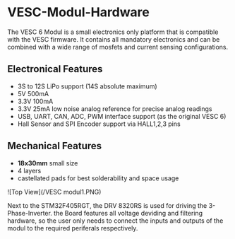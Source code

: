# VESC-Modul-Hardware
The VESC 6 Modul is a small electronics only platform that is compatible with the VESC firmware. It contains all mandatory electronics and can be combined with a wide range of mosfets and current sensing configurations.


## Electronical Features
- 3S to 12S LiPo support (14S absolute maximum)
- 5V 500mA
- 3.3V 100mA
- 3.3V 25mA low noise analog reference for precise analog readings
- USB, UART, CAN, ADC, PWM interface support (as the original VESC 6)
- Hall Sensor and SPI Encoder support via HALL1,2,3 pins

## Mechanical Features
- **18x30mm** small size
- 4 layers
- castellated pads for best solderability and space usage

![Top View](/VESC modul1.PNG)

Next to the STM32F405RGT, the DRV 8320RS is used for driving the 3-Phase-Inverter.
the Board features all voltage deviding and filtering hardware, so the user only needs to connect the inputs and outputs of the modul to the required periferals respectively.

